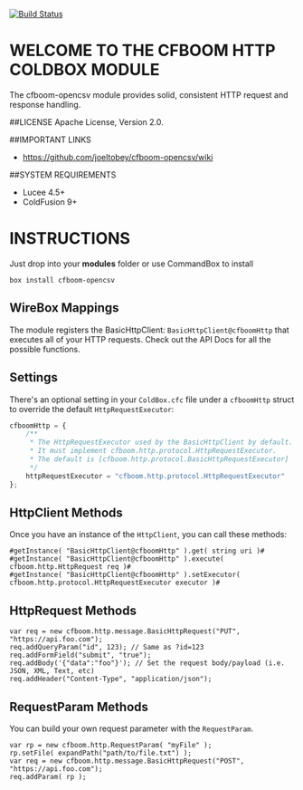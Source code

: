 [![Build Status](https://api.travis-ci.org/joeltobey/cfboom-opencsv.svg?branch=development)](https://travis-ci.org/joeltobey/cfboom-opencsv)

# WELCOME TO THE CFBOOM HTTP COLDBOX MODULE
The cfboom-opencsv module provides solid, consistent HTTP request and response handling.

##LICENSE
Apache License, Version 2.0.

##IMPORTANT LINKS
- https://github.com/joeltobey/cfboom-opencsv/wiki

##SYSTEM REQUIREMENTS
- Lucee 4.5+
- ColdFusion 9+

# INSTRUCTIONS
Just drop into your **modules** folder or use CommandBox to install

`box install cfboom-opencsv`

## WireBox Mappings
The module registers the BasicHttpClient: `BasicHttpClient@cfboomHttp` that executes all of your HTTP requests. Check out the API Docs for all the possible functions.

## Settings
There's an optional setting in your `ColdBox.cfc` file under a `cfboomHttp` struct to override the default `HttpRequestExecutor`:

```js
cfboomHttp = {
    /**
     * The HttpRequestExecutor used by the BasicHttpClient by default.
     * It must implement cfboom.http.protocol.HttpRequestExecutor.
     * The default is [cfboom.http.protocol.BasicHttpRequestExecutor]
     */
    httpRequestExecutor = "cfboom.http.protocol.HttpRequestExecutor"
};
```

## HttpClient Methods

Once you have an instance of the `HttpClient`, you can call these methods:

```
#getInstance( "BasicHttpClient@cfboomHttp" ).get( string uri )#
#getInstance( "BasicHttpClient@cfboomHttp" ).execute( cfboom.http.HttpRequest req )#
#getInstance( "BasicHttpClient@cfboomHttp" ).setExecutor( cfboom.http.protocol.HttpRequestExecutor executor )#
```

## HttpRequest Methods

```
var req = new cfboom.http.message.BasicHttpRequest("PUT", "https://api.foo.com");
req.addQueryParam("id", 123); // Same as ?id=123
req.addFormField("submit", "true");
req.addBody('{"data":"foo"}'); // Set the request body/payload (i.e. JSON, XML, Text, etc)
req.addHeader("Content-Type", "application/json");
```

## RequestParam Methods

You can build your own request parameter with the `RequestParam`.

```
var rp = new cfboom.http.RequestParam( "myFile" );
rp.setFile( expandPath("path/to/file.txt") );
var req = new cfboom.http.message.BasicHttpRequest("POST", "https://api.foo.com");
req.addParam( rp );
```
